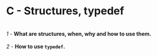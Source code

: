 # C - Structures, typedef
<br>*1* - **What are structures, when, why and how to use them.**</br>
<br>*2* - **How to use `typedef`.**</br>
